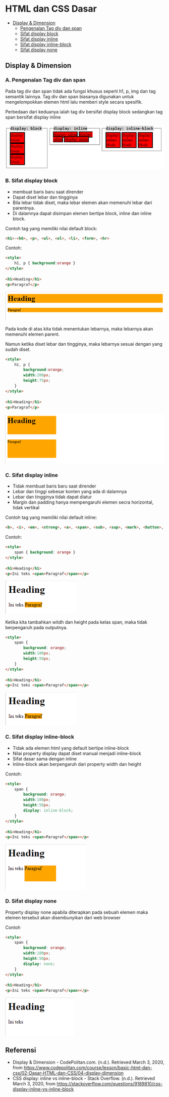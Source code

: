 # HTML dan CSS Dasar

- [Display & Dimension]()
    - [Pengenalan Tag div dan span]()
    - [Sifat display block]()
    - [Sifat display inline]()
    - [Sifat display inline-block]()
    - [Sifat display none]()

## Display & Dimension

### A. Pengenalan Tag div dan span
Pada tag div dan span tidak ada fungsi khusus seperti h1, p, img dan tag semantik lainnya. Tag div dan span biasanya digunakan untuk mengelompokkan elemen html lalu memberi style secara spesifik. 

Perbedaan dari keduanya ialah tag div bersifat display block sedangkan tag span bersifat display inline

<img src="../images/display.png">

### B. Sifat display block
- membuat baris baru saat dirender
- Dapat diset lebar dan tingginya
- Bila lebar tidak diset, maka lebar elemen akan memenuhi lebar dari parentnya.
- Di dalamnya dapat disimpan elemen bertipe block, inline dan inline block.

Contoh tag yang memiliki nilai default block:
```html
<h1>-<h6>, <p>, <ul>, <ol>, <li>, <form>, <hr>
```

Contoh:
```html
<style>
    h1, p { background:orange }
</style>

<h1>Heading</h1>
<p>Paragraf</p>
```
<img src="../images/contoh-display-block-1.png">

Pada kode di atas kita tidak menentukan lebarnya, maka lebarnya akan memenuhi elemen parent.

Namun ketika diset lebar dan tingginya, maka lebarnya sesuai dengan yang sudah diset.

```html
<style>
    h1, p { 
    	background:orange; 
        width:200px;
        height:75px; 
    }
</style>

<h1>Heading</h1>
<p>Paragraf</p>
```
<img src="../images/contoh-display-block-2.png">

### C. Sifat display inline
- Tidak membuat baris baru saat dirender
- Lebar dan tinggi sebesar konten yang ada di dalamnya
- Lebar dan tingginya tidak dapat diatur
- Margin dan padding hanya mempengaruhi elemen secra horizontal, tidak vertikal

Contoh tag yang memiliki nilai default inline:
```html
<b>, <i>, <em>, <strong>, <a>, <span>, <sub>, <sup>, <mark>, <button>, <input>, <label>, <select>, <textarea>
```
Contoh:
```html
<style>
    span { background: orange }
</style>

<h1>Heading</h1>
<p>Ini teks <span>Paragraf</span></p>
```
<img src="../images/contoh-display-inline-1.png">

Ketika kita tambahkan witdh dan height pada kelas span, maka tidak berpengaruh pada outputnya.
```html
<style>
    span { 
        background: orange;
        width:100px;
        height:50px;
    }
</style>

<h1>Heading</h1>
<p>Ini teks <span>Paragraf</span></p>
```
<img src="../images/contoh-display-inline-1.png">

### C. Sifat display inline-block
- Tidak ada elemen html yang default bertipe inline-block
- Nilai property display dapat diset manual menjadi inline-block
- Sifat dasar sama dengan inline
- Inline-block akan berpengaruh dari property width dan height

Contoh:
```html
<style>
    span { 
        background: orange;
        width:100px;
        height:50px;
        display: inline-block;
    }
</style>

<h1>Heading</h1>
<p>Ini teks <span>Paragraf</span></p>
```
<img src="../images/contoh-display-inline-block-1.png">

### D. Sifat display none
Property display none apabila diterapkan pada sebuah elemen maka elemen tersebut akan disembunyikan dari web browser

Contoh
```html
<style>
    span { 
        background: orange;
        width:100px;
        height:50px;
        display: none;
    }
</style>

<h1>Heading</h1>
<p>Ini teks <span>Paragraf</span></p>
```
<img src="../images/contoh-display-none-1.png">


## Referensi
- Display & Dimension - CodePolitan.com. (n.d.). Retrieved March 3, 2020, from https://www.codepolitan.com/course/lesson/basic-html-dan-css/02-Dasar-HTML-dan-CSS/04-display-dimension
- CSS display: inline vs inline-block - Stack Overflow. (n.d.). Retrieved March 3, 2020, from https://stackoverflow.com/questions/9189810/css-display-inline-vs-inline-block
